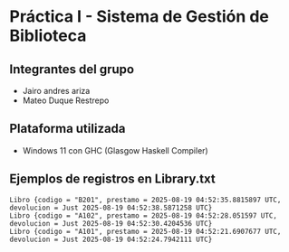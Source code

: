 # Práctica I - Sistema de Gestión de Biblioteca

## Integrantes del grupo
- Jairo andres ariza
- Mateo Duque Restrepo  

## Plataforma utilizada
- Windows 11 con GHC (Glasgow Haskell Compiler)

## Ejemplos de registros en Library.txt

```
Libro {codigo = "B201", prestamo = 2025-08-19 04:52:35.8815897 UTC, devolucion = Just 2025-08-19 04:52:38.5871258 UTC}
Libro {codigo = "A102", prestamo = 2025-08-19 04:52:28.051597 UTC, devolucion = Just 2025-08-19 04:52:30.4204536 UTC}
Libro {codigo = "A101", prestamo = 2025-08-19 04:52:21.6907677 UTC, devolucion = Just 2025-08-19 04:52:24.7942111 UTC}
```
